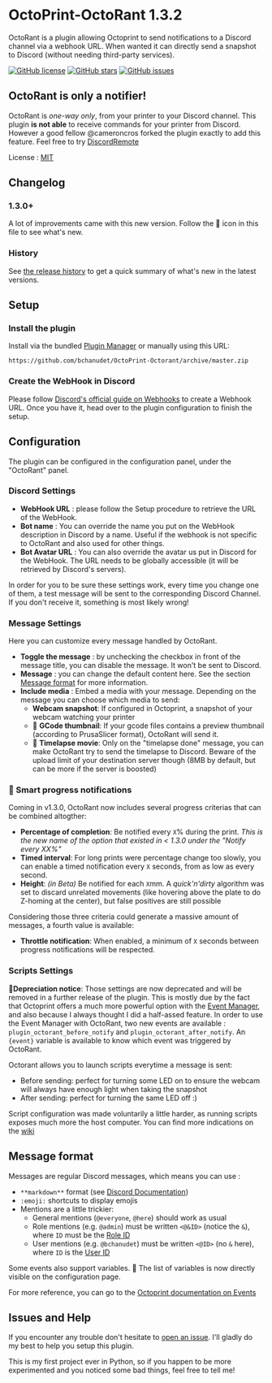 # OctoPrint-OctoRant 1.3.2


OctoRant is a plugin allowing Octoprint to send notifications to a Discord channel via a webhook URL. When wanted it can directly send a snapshot to Discord (without needing third-party services).

[![GitHub license](https://img.shields.io/github/license/bchanudet/OctoPrint-Octorant)](https://github.com/bchanudet/OctoPrint-Octorant/blob/master/LICENSE)
[![GitHub stars](https://img.shields.io/github/stars/bchanudet/OctoPrint-Octorant)](https://github.com/bchanudet/OctoPrint-Octorant/stargazers)
[![GitHub issues](https://img.shields.io/github/issues/bchanudet/OctoPrint-Octorant)](https://github.com/bchanudet/OctoPrint-Octorant/issues)

## OctoRant is only a **notifier**!

OctoRant is *one-way only*, from your printer to your Discord channel. This plugin **is not able** to receive commands for your printer from Discord. However a good fellow @cameroncros forked the plugin exactly to add this feature. Feel free to try [DiscordRemote](https://plugins.octoprint.org/plugins/DiscordRemote/)

License : [MIT](./LICENSE)

## Changelog

### 1.3.0+

A lot of improvements came with this new version. Follow the 🎇 icon in this file to see what's new.

### History

See [the release history](https://github.com/bchanudet/OctoPrint-Octorant/releases) to get a quick summary of what's new in the latest versions.


## Setup

### Install the plugin

Install via the bundled [Plugin Manager](https://github.com/foosel/OctoPrint/wiki/Plugin:-Plugin-Manager)
or manually using this URL:

    https://github.com/bchanudet/OctoPrint-Octorant/archive/master.zip

### Create the WebHook in Discord

Please follow [Discord's official guide on Webhooks](https://support.discord.com/hc/en-us/articles/228383668-Intro-to-Webhooks) to create a Webhook URL. Once you have it, head over to the plugin configuration to finish the setup.

## Configuration

The plugin can be configured in the configuration panel, under the "OctoRant" panel.

### Discord Settings

- **WebHook URL** : please follow the Setup procedure to retrieve the URL of the WebHook.
- **Bot name** : You can override the name you put on the WebHook description in Discord by a name. Useful if the webhook is not specific to OctoRant and also used for other things.
- **Bot Avatar URL** : You can also override the avatar us put in Discord for the WebHook. The URL needs to be globally accessible (it will be retrieved by Discord's servers).

In order for you to be sure these settings work, every time you change one of them, a test message will be sent to the corresponding Discord Channel. If you don't receive it, something is most likely wrong!

### Message Settings

Here you can customize every message handled by OctoRant.

- **Toggle the message** : by unchecking the checkbox in front of the message title, you can disable the message. It won't be sent to Discord.
- **Message** : you can change the default content here. See the section [Message format](#message-format) for more information.
- **Include media** : Embed a media with your message. Depending on the message you can choose which media to send:
    - **Webcam snapshot**: If configured in Octoprint, a snapshot of your webcam watching your printer
    - 🎇 **GCode thumbnail**: If your gcode files contains a preview thumbnail (according to PrusaSlicer format), OctoRant will send it.
    - 🎇 **Timelapse movie**: Only on the "timelapse done" message, you can make OctoRant try to send the timelapse to Discord. Beware of the upload limit of your destination server though (8MB by default, but can be more if the server is boosted)

### 🎇 Smart progress notifications

Coming in v1.3.0, OctoRant now includes several progress criterias that can be combined altogther:
- **Percentage of completion**: Be notified every `X`% during the print. _This is the new name of the option that existed in < 1.3.0 under the "Notify every XX%"_
- **Timed interval**: For long prints were percentage change too slowly, you can enable a timed notification every `X` seconds, from as low as every second.
- **Height**: _(in Beta)_ Be notified for each `X`mm. A _quick'n'dirty_ algorithm was set to discard unrelated movements (like hovering above the plate to do Z-homing at the center), but false positives are still possible

Considering those three criteria could generate a massive amount of messages, a fourth value is available:
- **Throttle notification**: When enabled, a minimum of `X` seconds between progress notifications will be respected.

### Scripts Settings

**🎇Depreciation notice**: Those settings are now deprecated and will be removed in a further release of the plugin. This is mostly due by the fact that Octoprint offers a much more powerful option with the [Event Manager](https://docs.octoprint.org/en/master/events/index.html), and also because I always thought I did a half-assed feature. In order to use the Event Manager with OctoRant, two new events are available : `plugin_octorant_before_notify` and `plugin_octorant_after_notify`. An `{event}` variable is available to know which event was triggered by OctoRant.

Octorant allows you to launch scripts everytime a message is sent:

- Before sending: perfect for turning some LED on to ensure the webcam will always have enough light when taking the snapshot
- After sending: perfect for turning the same LED off :)

Script configuration was made voluntarily a little harder, as running scripts exposes much more the host computer. You can find more indications on the [wiki](https://github.com/bchanudet/OctoPrint-Octorant/wiki/Launching-scripts)


## Message format

Messages are regular Discord messages, which means you can use :
- `**markdown**` format (see [Discord Documentation](https://support.discordapp.com/hc/en-us/articles/210298617-Markdown-Text-101-Chat-Formatting-Bold-Italic-Underline-))
- `:emoji:` shortcuts to display emojis
- Mentions are a little trickier:
    - General mentions (`@everyone`, `@here`) should work as usual
    - Role mentions (e.g. `@admin`) must be written `<@&ID>` (notice the `&`), where `ID` must be the [Role ID](https://support.discord.com/hc/en-us/articles/206346498-Where-can-I-find-my-User-Server-Message-ID-)
    - User mentions (e.g. `@bchanudet`) must be written `<@ID>` (no `&` here), where `ID` is the [User ID](https://support.discord.com/hc/en-us/articles/206346498-Where-can-I-find-my-User-Server-Message-ID-)

Some events also support variables. 🎇 The list of variables is now directly visible on the configuration page. 

For more reference, you can go to the [Octoprint documentation on Events](http://docs.octoprint.org/en/master/events/index.html#sec-events-available-events)

## Issues and Help

If you encounter any trouble don't hesitate to [open an issue](https://github.com/bchanudet/OctoPrint-Octorant/issues/new). I'll gladly do my best to help you setup this plugin.

This is my first project ever in Python, so if you happen to be more experimented and you noticed some bad things, feel free to tell me!
